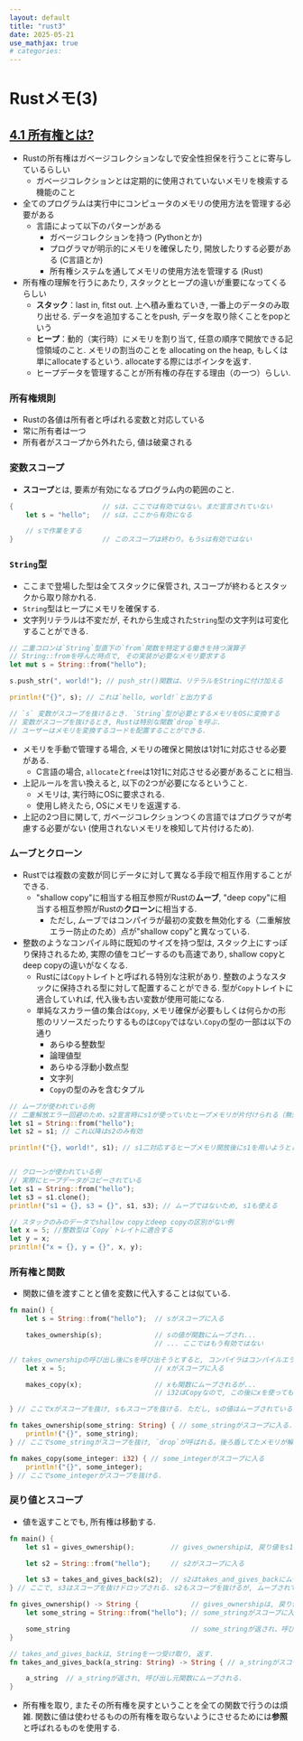 ```yaml
---
layout: default
title: "rust3"
date: 2025-05-21
use_mathjax: true
# categories:
---
```


# Rustメモ(3)

## [4.1 所有権とは?](https://doc.rust-jp.rs/book-ja/ch04-01-what-is-ownership.html)

- Rustの所有権はガベージコレクションなしで安全性担保を行うことに寄与しているらしい
  - ガベージコレクションとは定期的に使用されていないメモリを検索する機能のこと
- 全てのプログラムは実行中にコンピュータのメモリの使用方法を管理する必要がある
  - 言語によって以下のパターンがある
    - ガベージコレクションを持つ (Pythonとか)
    - プログラマが明示的にメモリを確保したり, 開放したりする必要がある (C言語とか)
    - 所有権システムを通してメモリの使用方法を管理する (Rust)
- 所有権の理解を行うにあたり, スタックとヒープの違いが重要になってくるらしい
  - **スタック**：last in, fitst out. 上へ積み重ねていき, 一番上のデータのみ取り出せる. データを追加することをpush, データを取り除くことをpopという
  - **ヒープ**：動的（実行時）にメモリを割り当て, 任意の順序で開放できる記憶領域のこと. メモリの割当のことを allocating on the heap, もしくは単にallocateするという. allocateする際にはポインタを返す. 
  - ヒープデータを管理することが所有権の存在する理由（の一つ）らしい.

### 所有権規則
- Rustの各値は所有者と呼ばれる変数と対応している
- 常に所有者は一つ
- 所有者がスコープから外れたら, 値は破棄される

### 変数スコープ

- **スコープ**とは, 要素が有効になるプログラム内の範囲のこと.

```rust
{                      // sは、ここでは有効ではない。まだ宣言されていない
    let s = "hello";   // sは、ここから有効になる

    // sで作業をする
}                      // このスコープは終わり。もうsは有効ではない
```

### `String`型

- ここまで登場した型は全てスタックに保管され, スコープが終わるとスタックから取り除かれる.
- `String`型はヒープにメモリを確保する.
- 文字列リテラルは不変だが, それから生成された`String`型の文字列は可変化することができる.
 
```rust
// 二重コロンは`String`型直下の`from`関数を特定する働きを持つ演算子
// String::fromを呼んだ時点で, その実装が必要なメモリ要求する
let mut s = String::from("hello"); 

s.push_str(", world!"); // push_str()関数は、リテラルをStringに付け加える

println!("{}", s); // これは`hello, world!`と出力する

// `s` 変数がスコープを抜けるとき. `String`型が必要とするメモリをOSに変換する
// 変数がスコープを抜けるとき, Rustは特別な関数`drop`を呼ぶ. 
// ユーザーはメモリを変換するコードを配置することができる.
```

- メモリを手動で管理する場合, メモリの確保と開放は1対1に対応させる必要がある.
  - C言語の場合, `allocate`と`free`は1対1に対応させる必要があることに相当.
- 上記ルールを言い換えると, 以下の2つが必要になるということ.
  - メモリは, 実行時にOSに要求される.
  - 使用し終えたら, OSにメモリを返還する.
- 上記の2つ目に関して, ガベージコレクションつくの言語ではプログラマが考慮する必要がない (使用されないメモリを検知して片付けるため).

### ムーブとクローン

- Rustでは複数の変数が同じデータに対して異なる手段で相互作用することができる.
    - "shallow copy"に相当する相互参照がRustの**ムーブ**, "deep copy"に相当する相互参照がRustの**クローン**に相当する.
      - ただし, ムーブではコンパイラが最初の変数を無効化する（二重解放エラー防止のため）点が"shallow copy"と異なっている.
- 整数のようなコンパイル時に既知のサイズを持つ型は, スタック上にすっぽり保持されるため, 実際の値をコピーするのも高速であり, shallow copyとdeep copyの違いがなくなる.
  - Rustには`Copy`トレイトと呼ばれる特別な注釈があり. 整数のようなスタックに保持される型に対して配置することができる. 型が`Copy`トレイトに適合していれば, 代入後も古い変数が使用可能になる.
  - 単純なスカラー値の集合は`Copy`, メモリ確保が必要もしくは何らかの形態のリソースだったりするものは`Copy`ではない.`Copy`の型の一部は以下の通り
    - あらゆる整数型
    - 論理値型
    - あらゆる浮動小数点型
    - 文字列
    - `Copy`の型のみを含むタプル

```rust
// ムーブが使われている例
// 二重解放エラー回避のため、s2宣言時にs1が使っていたヒープメモリが片付けられる（無効になる）
let s1 = String::from("hello");
let s2 = s1; // これ以降はs2のみ有効

println!("{}, world!", s1); // s1二対応するヒープメモリ開放後にs1を用いようとしているため, エラーが生じる


// クローンが使われている例
// 実際にヒープデータがコピーされている
let s1 = String::from("hello");
let s3 = s1.clone();
println!("s1 = {}, s3 = {}", s1, s3); // ムーブではないため, s1も使える

// スタックのみのデータでshallow copyとdeep copyの区別がない例
let x = 5; //整数型は`Copy`トレイトに適合する
let y = x;
println!("x = {}, y = {}", x, y);
```

### 所有権と関数

- 関数に値を渡すことと値を変数に代入することは似ている.

```rust
fn main() {
    let s = String::from("hello");  // sがスコープに入る

    takes_ownership(s);             // sの値が関数にムーブされ...
                                    // ... ここではもう有効ではない

// takes_ownershipの呼び出し後にsを呼び出そうとすると, コンパイラはコンパイルエラーを投げる
    let x = 5;                      // xがスコープに入る

    makes_copy(x);                  // xも関数にムーブされるが...
                                    // i32はCopyなので, この後にxを使っても大丈夫

} // ここでxがスコープを抜け, sもスコープを抜ける. ただし, sの値はムーブされているので, 何も特別なことは起こらない.

fn takes_ownership(some_string: String) { // some_stringがスコープに入る.
    println!("{}", some_string);
} // ここでsome_stringがスコープを抜け, `drop`が呼ばれる。後ろ盾してたメモリが解放される.

fn makes_copy(some_integer: i32) { // some_integerがスコープに入る
    println!("{}", some_integer);
} // ここでsome_integerがスコープを抜ける.
```

### 戻り値とスコープ

- 値を返すことでも, 所有権は移動する.

```rust
fn main() {
    let s1 = gives_ownership();         // gives_ownershipは, 戻り値をs1にムーブする

    let s2 = String::from("hello");     // s2がスコープに入る

    let s3 = takes_and_gives_back(s2);  // s2はtakes_and_gives_backにムーブされ, 戻り値もs3にムーブされる
} // ここで, s3はスコープを抜けドロップされる. s2もスコープを抜けるが, ムーブされているので何も起きない. s1もスコープを抜けドロップされる.

fn gives_ownership() -> String {             // gives_ownershipは, 戻り値を呼び出した関数にムーブする
    let some_string = String::from("hello"); // some_stringがスコープに入る

    some_string                              // some_stringが返され、呼び出し元関数にムーブされる
}

// takes_and_gives_backは, Stringを一つ受け取り, 返す.
fn takes_and_gives_back(a_string: String) -> String { // a_stringがスコープに入る。

    a_string  // a_stringが返され, 呼び出し元関数にムーブされる.
}
```

- 所有権を取り, またその所有権を戻すということを全ての関数で行うのは煩雑. 関数に値は使わせるものの所有権を取らないようにさせるためには**参照**と呼ばれるものを使用する.